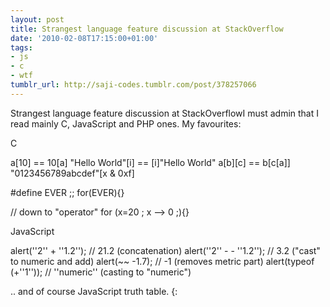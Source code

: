```yaml
---
layout: post
title: Strangest language feature discussion at StackOverflow
date: '2010-02-08T17:15:00+01:00'
tags:
- js
- c
- wtf
tumblr_url: http://saji-codes.tumblr.com/post/378257066
---
```

Strangest language feature discussion at StackOverflowI must admin that I read mainly C, JavaScript and PHP ones. My favourites:

C

a[10] == 10[a]
"Hello World"[i] == [i]"Hello World"
a[b][c] == b[c[a]]
"0123456789abcdef"[x & 0xf]

#define EVER ;;
for(EVER){}

// down to "operator"
for (x=20 ; x --> 0 ;){}

JavaScript

alert(''2'' + ''1.2'');     // 21.2 (concatenation)
alert(''2'' - - ''1.2'');   // 3.2 ("cast" to numeric and add)
alert(~~ -1.7);	        // -1 (removes metric part)
alert(typeof (+''1''));   // ''numeric'' (casting to "numeric")

.. and of course JavaScript truth table. {:
